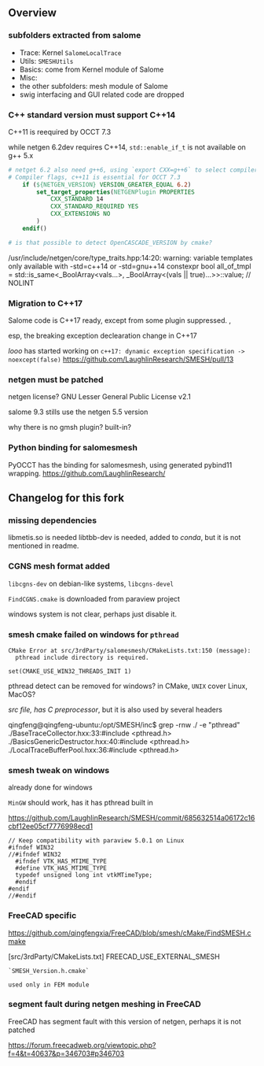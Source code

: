 

## Overview



### subfolders extracted from salome 

+ Trace: Kernel `SalomeLocalTrace`
+ Utils: `SMESHUtils`
+ Basics: come from Kernel module of Salome
+ Misc: 
+ the other subfolders: mesh  module of Salome
+ swig interfacing and GUI related code are dropped

### C++ standard version must support C++14

C++11 is reequired by OCCT 7.3 

while  netgen 6.2dev requires C++14,   `std::enable_if_t` is not available on g++ 5.x

```cmake
# netget 6.2 also need g++6, using `export CXX=g++6` to select compiler
# Compiler flags, c++11 is essential for OCCT 7.3
    if (${NETGEN_VERSION} VERSION_GREATER_EQUAL 6.2)
        set_target_properties(NETGENPlugin PROPERTIES
            CXX_STANDARD 14
            CXX_STANDARD_REQUIRED YES
            CXX_EXTENSIONS NO
        )
    endif()

# is that possible to detect OpenCASCADE_VERSION by cmake?
```



/usr/include/netgen/core/type_traits.hpp:14:20: warning: variable templates only available with -std=c++14 or -std=gnu++14
     constexpr bool all_of_tmpl = std::is_same<_BoolArray<vals...>, _BoolArray<(vals || true)...>>::value; // NOLINT



### Migration to C++17

Salome code is C++17 ready, except from some plugin suppressed. , 

esp, the breaking  exception declearation change in C++17

*looo* has started working on `c++17: dynamic exception specification -> noexcept(false)`
https://github.com/LaughlinResearch/SMESH/pull/13



### netgen must be patched

netgen license?  GNU Lesser General Public License v2.1

salome 9.3 stills use the netgen 5.5 version

why there is no gmsh plugin? built-in?

### Python binding for salomesmesh

PyOCCT has the binding for salomesmesh, using generated pybind11 wrapping.
<https://github.com/LaughlinResearch/>





## Changelog for this fork

### missing dependencies
libmetis.so is needed
libtbb-dev is needed, added to *conda*, but it is not mentioned in readme.

### CGNS mesh format added

`libcgns-dev` on debian-like systems,  `libcgns-devel`

`FindCGNS.cmake` is downloaded from paraview project

windows system is not clear, perhaps just disable it.


### smesh cmake failed on windows for `pthread`

```
CMake Error at src/3rdParty/salomesmesh/CMakeLists.txt:150 (message):
  pthread include directory is required.
```

`set(CMAKE_USE_WIN32_THREADS_INIT 1)`

pthread detect can be removed for windows?
in CMake,  `UNIX` cover Linux, MacOS?

*src file, has C preprocessor*, but it is also used by several headers

qingfeng@qingfeng-ubuntu:/opt/SMESH/inc$ grep -rnw ./ -e "pthread"
./BaseTraceCollector.hxx:33:#include <pthread.h>
./BasicsGenericDestructor.hxx:40:#include <pthread.h>
./LocalTraceBufferPool.hxx:36:#include <pthread.h>

### smesh tweak on windows

already done for windows

`MinGW` should work, has it has pthread built in 

https://github.com/LaughlinResearch/SMESH/commit/685632514a06172c16cbf12ee05cf7776998ecd1
```
// Keep compatibility with paraview 5.0.1 on Linux
#ifndef WIN32
//#ifndef WIN32
  #ifndef VTK_HAS_MTIME_TYPE
  #define VTK_HAS_MTIME_TYPE
  typedef unsigned long int vtkMTimeType;
  #endif
#endif
//#endif
```

### FreeCAD specific

https://github.com/qingfengxia/FreeCAD/blob/smesh/cMake/FindSMESH.cmake

[src/3rdParty/CMakeLists.txt]
FREECAD_USE_EXTERNAL_SMESH

 	`SMESH_Version.h.cmake`

    used only in FEM module

### segment fault during netgen meshing in FreeCAD

FreeCAD has segment fault with this version of netgen, perhaps it is not patched

https://forum.freecadweb.org/viewtopic.php?f=4&t=40637&p=346703#p346703